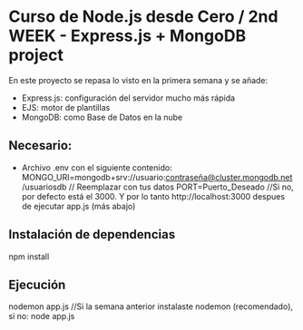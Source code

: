# Curso de Node.js desde Cero / 2nd WEEK - Express.js + MongoDB project

En este proyecto se repasa lo visto en la primera semana y se añade:
* Express.js: configuración del servidor mucho más rápida
* EJS: motor de plantillas
* MongoDB: como Base de Datos en la nube

## Necesario:
* Archivo .env con el siguiente contenido:
    MONGO_URI=mongodb+srv://usuario:contraseña@cluster.mongodb.net/usuariosdb  // Reemplazar con tus datos
    PORT=Puerto_Deseado //Si no, por defecto está el 3000. Y por lo tanto http://localhost:3000 despues de ejecutar app.js (más abajo)

## Instalación de dependencias
npm install

## Ejecución
nodemon app.js //Si la semana anterior instalaste nodemon (recomendado), si no: node app.js
